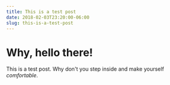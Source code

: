 ```yaml
---
title: This is a test post
date: 2018-02-03T23:20:00-06:00
slug: this-is-a-test-post
---
```

# Why, hello there!

This is a test post. Why don't you step inside and make yourself _comfortable_.